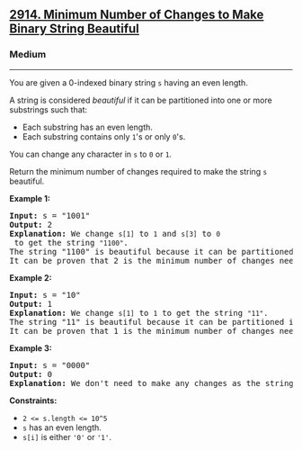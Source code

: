 <h2><a href="https://leetcode.com/problems/minimum-number-of-changes-to-make-binary-string-beautiful">2914. Minimum Number of Changes to Make Binary String Beautiful</a></h2>
<h3>Medium</h3>
<hr>
<p>You are given a 0-indexed binary string <code>s</code> having an even length.</p>

<p>A string is considered <em>beautiful</em> if it can be partitioned into one or more substrings such that:</p>
<ul>
  <li>Each substring has an even length.</li>
  <li>Each substring contains only <code>1</code>'s or only <code>0</code>'s.</li>
</ul>
<p>You can change any character in <code>s</code> to <code>0</code> or <code>1</code>.</p>

<p>Return the minimum number of changes required to make the string <code>s</code> beautiful.</p>

<p><strong>Example 1:</strong></p>
<pre>
<strong>Input:</strong> s = "1001"
<strong>Output:</strong> 2
<strong>Explanation:</strong> We change <code>s[1]</code> to <code>1</code> and <code>s[3]</code> to <code>0</code> to get the string <code>"1100"</code>.
The string "1100" is beautiful because it can be partitioned into "11|00".
It can be proven that 2 is the minimum number of changes needed to make the string beautiful.
</pre>

<p><strong>Example 2:</strong></p>
<pre>
<strong>Input:</strong> s = "10"
<strong>Output:</strong> 1
<strong>Explanation:</strong> We change <code>s[1]</code> to <code>1</code> to get the string <code>"11"</code>.
The string "11" is beautiful because it can be partitioned into "11".
It can be proven that 1 is the minimum number of changes needed to make the string beautiful.
</pre>

<p><strong>Example 3:</strong></p>
<pre>
<strong>Input:</strong> s = "0000"
<strong>Output:</strong> 0
<strong>Explanation:</strong> We don't need to make any changes as the string "0000" is already beautiful.
</pre>

<p><strong>Constraints:</strong></p>
<ul>
  <li><code>2 <= s.length <= 10^5</code></li>
  <li><code>s</code> has an even length.</li>
  <li><code>s[i]</code> is either <code>'0'</code> or <code>'1'</code>.</li>
</ul>
